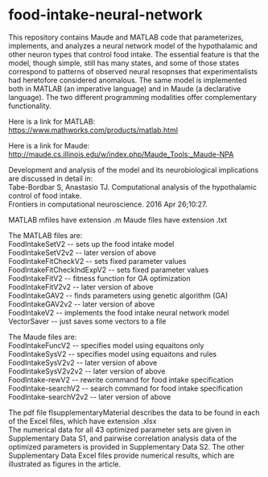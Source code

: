 # food-intake-neural-network
This repository contains Maude and MATLAB code that parameterizes, implements, and analyzes a neural network model of the hypothalamic and other neuron types that control food intake. The essential feature is that the model, though simple, still has many states, and some of those states correspond to patterns of observed neural resopnses that experimentalists had heretofore considered anomalous. The same model is implemented both in MATLAB (an imperative language) and in Maude (a declarative language). The two different programming modalities offer complementary functionality.   

Here is a link for MATLAB:
https://www.mathworks.com/products/matlab.html

Here is a link for Maude:
http://maude.cs.illinois.edu/w/index.php/Maude_Tools:_Maude-NPA

Development and analysis of the model and its neurobiological implications are discussed in detail in:  
Tabe-Bordbar S, Anastasio TJ. Computational analysis of the hypothalamic control of food intake.  
Frontiers in computational neuroscience. 2016 Apr 26;10:27.

MATLAB mfiles have extension .m
Maude files have extension .txt

The MATLAB files are:  
FoodIntakeSetV2 -- sets up the food intake model  
FoodIntakeSetV2v2 -- later version of above  
FoodIntakeFitCheckV2 -- sets fixed parameter values  
FoodIntakeFitCheckIndExpV2 -- sets fixed parameter values  
FoodIntakeFitV2 -- fitness function for GA optimization  
FoodIntakeFitV2v2 -- later version of above  
FoodIntakeGAV2 -- finds  parameters using genetic algorithm (GA)  
FoodIntakeGAV2v2 -- later version of above  
FoodIntakeV2 -- implements the food intake neural network model  
VectorSaver -- just saves some vectors to a file  

The Maude files are:  
FoodIntakeFuncV2 -- specifies model using equaitons only  
FoodIntakeSysV2 -- specifies model using equaitons and rules  
FoodIntakeSysV2v2 -- later version of above  
FoodIntakeSysV2v2v2 -- later version of above  
FoodIntake-rewV2 -- rewrite command for food intake specification  
FoodIntake-searchV2 -- search command for food intake specification  
FoodIntake-searchV2v2 -- later version of above  

The pdf file fIsupplementaryMaterial describes the data to be found in each of the Excel files, which have extension .xlsx   
The numerical data for all 43 optimized parameter sets are given in Supplementary Data S1, and pairwise correlation analysis data of the optimized parameters is provided in Supplementary Data S2. The other Supplementary Data Excel files provide numerical results, which are illustrated as figures in the article. 




 

